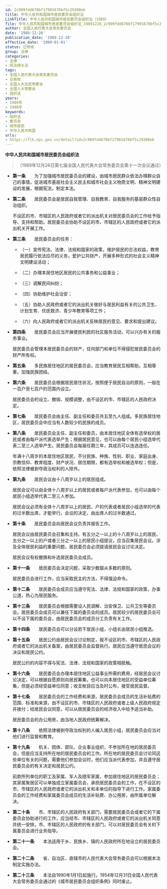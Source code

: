 ```yaml
---
id: 2c909fdd678bf17901678bf5c29300eb
title: 中华人民共和国城市居民委员会组织法
LinkTitle: 中华人民共和国城市居民委员会组织法（1989）
file: 中华人民共和国城市居民委员会组织法_19891226_2c909fdd678bf17901678bf5c29300eb.docx
author: 全国人民代表大会常务委员会
date: '1989-12-26'
publication_date: '1989-12-26'
effective_date: '1990-01-01'
status: 已修改
group: 法律
categories:
- 法律
- 宪法相关法
tags:
- 全国人民代表大会常务委员会
- 已修改
- 全国人大及其常委会
- 全国人大常委会
- 组织法
years:
- 1989年
- 1990年
keywords:
- 组织法
- 委员会
- 城市居民
- 中华人民共和国
urls:
- https://flk.npc.gov.cn/detail?id=2c909fdd678bf17901678bf5c29300eb
---
```


**中华人民共和国城市居民委员会组织法**

> （1989年12月26日第七届全国人民代表大会常务委员会第十一次会议通过）

- **第一条**　　为了加强城市居民委员会的建设，由城市居民群众依法办理群众自己的事情，促进城市基层社会主义民主和城市社会主义物质文明、精神文明建设的发展，根据宪法，制定本法。

- **第二条**　　居民委员会是居民自我管理、自我教育、自我服务的基层群众性自治组织。

  不设区的市、市辖区的人民政府或者它的派出机关对居民委员会的工作给予指导、支持和帮助。居民委员会协助不设区的市、市辖区的人民政府或者它的派出机关开展工作。

- **第三条**　　居民委员会的任务：

  - （一）宣传宪法、法律、法规和国家的政策，维护居民的合法权益，教育居民履行依法应尽的义务，爱护公共财产，开展多种形式的社会主义精神文明建设活动；

  - （二）办理本居住地区居民的公共事务和公益事业；

  - （三）调解民间纠纷；

  - （四）协助维护社会治安；

  - （五）协助人民政府或者它的派出机关做好与居民利益有关的公共卫生、计划生育、优抚救济、青少年教育等项工作；

  - （六）向人民政府或者它的派出机关反映居民的意见、要求和提出建议。

- **第四条**　　居民委员会应当开展便民利民的社区服务活动，可以兴办有关的服务事业。

  居民委员会管理本居民委员会的财产，任何部门和单位不得侵犯居民委员会的财产所有权。

- **第五条**　　多民族居住地区的居民委员会，应当教育居民互相帮助，互相尊重，加强民族团结。

- **第六条**　　居民委员会根据居民居住状况，按照便于居民自治的原则，一般在一百户至七百户的范围内设立。

  居民委员会的设立、撤销、规模调整，由不设区的市、市辖区的人民政府决定。

- **第七条**　　居民委员会由主任、副主任和委员共五至九人组成。多民族居住地区，居民委员会中应当有人数较少的民族的成员。

- **第八条**　　居民委员会主任、副主任和委员，由本居住地区全体有选举权的居民或者由每户派代表选举产生；根据居民意见，也可以由每个居民小组选举代表二至三人选举产生。居民委员会每届任期三年，其成员可以连选连任。

  年满十八周岁的本居住地区居民，不分民族、种族、性别、职业、家庭出身、宗教信仰、教育程度、财产状况、居住期限，都有选举权和被选举权；但是，依照法律被剥夺政治权利的人除外。

- **第九条**　　居民会议由十八周岁以上的居民组成。

  居民会议可以由全体十八周岁以上的居民或者每户派代表参加，也可以由每个居民小组选举代表二至三人参加。

  居民会议必须有全体十八周岁以上的居民、户的代表或者居民小组选举的代表的过半数出席，才能举行。会议的决定，由出席人的过半数通过。

- **第十条**　　居民委员会向居民会议负责并报告工作。

  居民会议由居民委员会召集和主持。有五分之一以上的十八周岁以上的居民、五分之一以上的户或者三分之一以上的居民小组提议，应当召集居民会议。涉及全体居民利益的重要问题，居民委员会必须提请居民会议讨论决定。

  居民会议有权撤换和补选居民委员会成员。

- **第十一条**　　居民委员会决定问题，采取少数服从多数的原则。

  居民委员会进行工作，应当采取民主的方法，不得强迫命令。

- **第十二条**　　居民委员会成员应当遵守宪法、法律、法规和国家的政策，办事公道，热心为居民服务。

- **第十三条**　　居民委员会根据需要设人民调解、治安保卫、公共卫生等委员会。居民委员会成员可以兼任下属的委员会的成员。居民较少的居民委员会可以不设下属的委员会，由居民委员会的成员分工负责有关工作。

- **第十四条**　　居民委员会可以分设若干居民小组，小组长由居民小组推选。

- **第十五条**　　居民公约由居民会议讨论制定，报不设区的市、市辖区的人民政府或者它的派出机关备案，由居民委员会监督执行。居民应当遵守居民会议的决议和居民公约。

  居民公约的内容不得与宪法、法律、法规和国家的政策相抵触。

- **第十六条**　　居民委员会办理本居住地区公益事业所需的费用，经居民会议讨论决定，可以根据自愿原则向居民筹集，也可以向本居住地区的受益单位筹集，但是必须经受益单位同意；收支帐目应当及时公布，接受居民监督。

- **第十七条**　　居民委员会的工作经费和来源，居民委员会成员的生活补贴费的范围、标准和来源，由不设区的市、市辖区的人民政府或者上级人民政府规定并拨付；经居民会议同意，可以从居民委员会的经济收入中给予适当补助。

  居民委员会的办公用房，由当地人民政府统筹解决。

- **第十八条**　　依照法律被剥夺政治权利的人编入居民小组，居民委员会应当对他们进行监督和教育。

- **第十九条**　　机关、团体、部队、企业事业组织，不参加所在地的居民委员会，但是应当支持所在地的居民委员会的工作。所在地的居民委员会讨论同这些单位有关的问题，需要他们参加会议时，他们应当派代表参加，并且遵守居民委员会的有关决定和居民公约。

  前款所列单位的职工及家属、军人及随军家属，参加居住地区的居民委员会；其家属聚居区可以单独成立家属委员会，承担居民委员会的工作，在不设区的市、市辖区的人民政府或者它的派出机关和本单位的指导下进行工作。家属委员会的工作经费和家属委员会成员的生活补贴费、办公用房，由所属单位解决。

- **第二十条**　　市、市辖区的人民政府有关部门，需要居民委员会或者它的下属委员会协助进行的工作，应当经市、市辖区的人民政府或者它的派出机关同意并统一安排。市、市辖区的人民政府的有关部门，可以对居民委员会有关的下属委员会进行业务指导。

- **第二十一条**　　本法适用于乡、民族乡、镇的人民政府所在地设立的居民委员会。

- **第二十二条**　　省、自治区、直辖市的人民代表大会常务委员会可以根据本法制定实施办法。

- **第二十三条**　　本法自1990年1月1日起施行。1954年12月31日全国人民代表大会常务委员会通过的《城市居民委员会组织条例》同时废止。
